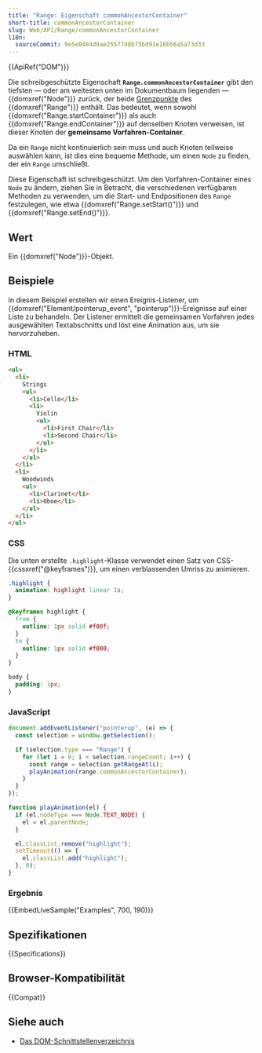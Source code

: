 ```yaml
---
title: "Range: Eigenschaft commonAncestorContainer"
short-title: commonAncestorContainer
slug: Web/API/Range/commonAncestorContainer
l10n:
  sourceCommit: 9e5e0484d9ae2557740b75bd91e16b56a5a73d33
---
```


{{ApiRef("DOM")}}

Die schreibgeschützte Eigenschaft **`Range.commonAncestorContainer`** gibt den tiefsten — oder am weitesten unten im Dokumentbaum liegenden — {{domxref("Node")}} zurück, der beide [Grenzpunkte](https://www.w3.org/TR/DOM-Level-2-Traversal-Range/ranges.html#Level-2-Range-Position-h3) des {{domxref("Range")}} enthält. Das bedeutet, wenn sowohl {{domxref("Range.startContainer")}} als auch {{domxref("Range.endContainer")}} auf denselben Knoten verweisen, ist dieser Knoten der **gemeinsame Vorfahren-Container**.

Da ein `Range` nicht kontinuierlich sein muss und auch Knoten teilweise auswählen kann, ist dies eine bequeme Methode, um einen `Node` zu finden, der ein `Range` umschließt.

Diese Eigenschaft ist schreibgeschützt. Um den Vorfahren-Container eines `Node` zu ändern, ziehen Sie in Betracht, die verschiedenen verfügbaren Methoden zu verwenden, um die Start- und Endpositionen des `Range` festzulegen, wie etwa {{domxref("Range.setStart()")}} und {{domxref("Range.setEnd()")}}.

## Wert

Ein {{domxref("Node")}}-Objekt.

## Beispiele

In diesem Beispiel erstellen wir einen Ereignis-Listener, um {{domxref("Element/pointerup_event", "pointerup")}}-Ereignisse auf einer Liste zu behandeln. Der Listener ermittelt die gemeinsamen Vorfahren jedes ausgewählten Textabschnitts und löst eine Animation aus, um sie hervorzuheben.

### HTML

```html
<ul>
  <li>
    Strings
    <ul>
      <li>Cello</li>
      <li>
        Violin
        <ul>
          <li>First Chair</li>
          <li>Second Chair</li>
        </ul>
      </li>
    </ul>
  </li>
  <li>
    Woodwinds
    <ul>
      <li>Clarinet</li>
      <li>Oboe</li>
    </ul>
  </li>
</ul>
```

### CSS

Die unten erstellte `.highlight`-Klasse verwendet einen Satz von CSS-{{cssxref("@keyframes")}}, um einen verblassenden Umriss zu animieren.

```css
.highlight {
  animation: highlight linear 1s;
}

@keyframes highlight {
  from {
    outline: 1px solid #f00f;
  }
  to {
    outline: 1px solid #f000;
  }
}
```

```css hidden
body {
  padding: 1px;
}
```

### JavaScript

```js
document.addEventListener("pointerup", (e) => {
  const selection = window.getSelection();

  if (selection.type === "Range") {
    for (let i = 0; i < selection.rangeCount; i++) {
      const range = selection.getRangeAt(i);
      playAnimation(range.commonAncestorContainer);
    }
  }
});

function playAnimation(el) {
  if (el.nodeType === Node.TEXT_NODE) {
    el = el.parentNode;
  }

  el.classList.remove("highlight");
  setTimeout(() => {
    el.classList.add("highlight");
  }, 0);
}
```

### Ergebnis

{{EmbedLiveSample("Examples", 700, 190)}}

## Spezifikationen

{{Specifications}}

## Browser-Kompatibilität

{{Compat}}

## Siehe auch

- [Das DOM-Schnittstellenverzeichnis](/de/docs/Web/API/Document_Object_Model)
